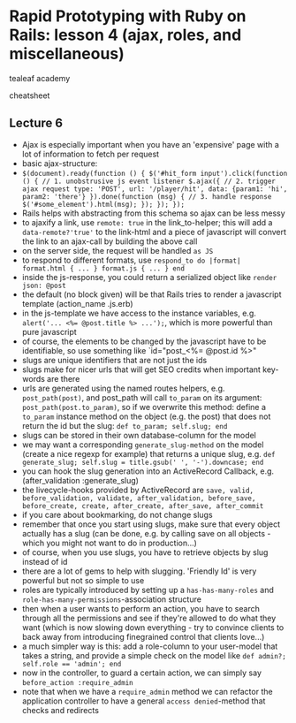 # Rapid Prototyping with Ruby on Rails: lesson 4 (ajax, roles, and miscellaneous)

tealeaf academy

cheatsheet

## Lecture 6

- Ajax is especially important when you have an 'expensive' page with a lot of information to fetch per request
- basic ajax-structure:
- `
$(document).ready(function () {
  $('#hit_form input').click(function () { // 1. unobstrusive js event listener
    $.ajax({ // 2. trigger ajax request
      type: 'POST',
      url: '/player/hit',
      data: {param1: 'hi', param2: 'there'}
    }).done(function (msg) { // 3. handle response
      $('#some_element').html(msg);
    });
  });
});
`
- Rails helps with abstracting from this schema so ajax can be less messy
- to ajaxify a link, use `remote: true` in the link_to-helper; this will add a `data-remote?'true'` to the link-html and a piece of javascript will convert the link to an ajax-call by building the above call
- on the server side, the request will be handled `as JS`
- to respond to different formats, use `respond_to do |format| format.html { ... } format.js { ... } end`
- inside the js-response, you could return a serialized object like `render json: @post`
- the default (no block given) will be that Rails tries to render a javascript template (action_name
.js.erb)
- in the js-template we have access to the instance variables, e.g. `alert('... <%= @post.title %> ...');`, which is more powerful than pure javascript
- of course, the elements to be changed by the javascript have to be identifiable, so use something like `id="post_<%= @post.id %>"
- slugs are unique identifiers that are not just the ids
- slugs make for nicer urls that will get SEO credits when important key-words are there
- urls are generated using the named routes helpers, e.g. `post_path(post)`, and post_path will call `to_param` on its argument: `post_path(post.to_param)`, so if we overwrite this method: define a `to_param` instance method on the object (e.g. the post) that does not return the id but the slug: `def to_param; self.slug; end`
- slugs can be stored in their own database-column for the model
- we may want a corresponding `generate_slug-method` on the model (create a nice regexp for example) that returns a unique slug, e.g. `def generate_slug; self.slug = title.gsub(' ', '-').downcase; end`
- you can hook the slug generation into an ActiveRecord Callback, e.g. (after_validation :generate_slug)
- the livecycle-hooks provided by ActiveRecord are `save, valid, before_validation, validate, after_validation, before_save, before_create, create, after_create, after_save, after_commit`
- if you care about bookmarking, do not change slugs
- remember that once you start using slugs, make sure that every object actually has a slug (can be done, e.g. by calling save on all objects - which you might not want to do in production...)
- of course, when you use slugs, you have to retrieve objects by slug instead of id
- there are a lot of gems to help with slugging. 'Friendly Id' is very powerful but not so simple to use
- roles are typically introduced by setting up a `has-has-many-roles` and `role-has-many-permissions`-association structure
- then when a user wants to perform an action, you have to search through all the permissions and see if they're allowed to do what they want (which is now slowing down everything - try to convince clients to back away from introducing finegrained control that clients love...)
- a much simpler way is this: add a role-column to your user-model that takes a string, and provide a simple check on the model like `def admin?; self.role == 'admin'; end`
- now in the controller, to guard a certain action, we can simply say `before_action :require_admin`
- note that when we have a `require_admin` method we can refactor the application controller to have a general `access denied`-method that checks and redirects



